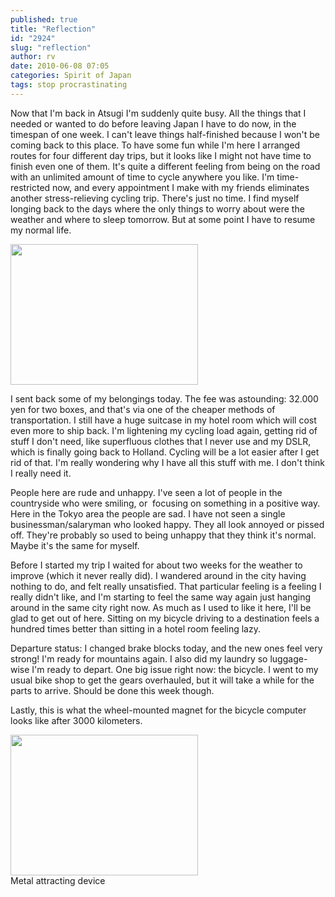 ```yaml
---
published: true
title: "Reflection"
id: "2924"
slug: "reflection"
author: rv
date: 2010-06-08 07:05
categories: Spirit of Japan
tags: stop procrastinating
---
```

Now that I'm back in Atsugi I'm suddenly quite busy. All the things that I needed or wanted to do before leaving Japan I have to do now, in the timespan of one week. I can't leave things half-finished because I won't be coming back to this place. To have some fun while I'm here I arranged routes for four different day trips, but it looks like I might not have time to finish even one of them. It's quite a different feeling from being on the road with an unlimited amount of time to cycle anywhere you like. I'm time-restricted now, and every appointment I make with my friends eliminates another stress-relieving cycling trip. There's just no time. I find myself longing back to the days where the only things to worry about were the weather and where to sleep tomorrow. But at some point I have to resume my normal life.

<a href="https://s3.amazonaws.com/cfwblog/uploads/2010/06/img_5830l.jpg"><img class="aligncenter size-medium wp-image-2926" title="IMG_5830l" src="https://s3.amazonaws.com/cfwblog/uploads/2010/06/img_5830l.jpg?w=300" alt="" width="300" height="225" /></a>

I sent back some of my belongings today. The fee was astounding: 32.000 yen for two boxes, and that's via one of the cheaper methods of transportation. I still have a huge suitcase in my hotel room which will cost even more to ship back. I'm lightening my cycling load again, getting rid of stuff I don't need, like superfluous clothes that I never use and my DSLR, which is finally going back to Holland. Cycling will be a lot easier after I get rid of that. I'm really wondering why I have all this stuff with me. I don't think I really need it.

People here are rude and unhappy. I've seen a lot of people in the countryside who were smiling, or  focusing on something in a positive way. Here in the Tokyo area the people are sad. I have not seen a single businessman/salaryman who looked happy. They all look annoyed or pissed off. They're probably so used to being unhappy that they think it's normal. Maybe it's the same for myself.

Before I started my trip I waited for about two weeks for the weather to improve (which it never really did). I wandered around in the city having nothing to do, and felt really unsatisfied. That particular feeling is a feeling I really didn't like, and I'm starting to feel the same way again just hanging around in the same city right now. As much as I used to like it here, I'll be glad to get out of here. Sitting on my bicycle driving to a destination feels a hundred times better than sitting in a hotel room feeling lazy.

Departure status: I changed brake blocks today, and the new ones feel very strong! I'm ready for mountains again. I also did my laundry so luggage-wise I'm ready to depart. One big issue right now: the bicycle. I went to my usual bike shop to get the gears overhauled, but it will take a while for the parts to arrive. Should be done this week though.

Lastly, this is what the wheel-mounted magnet for the bicycle computer looks like after 3000 kilometers.

<div class="caption">
<a href="https://s3.amazonaws.com/cfwblog/uploads/2010/06/img_5815.jpg"><img class="size-medium wp-image-2927" title="IMG_5815" src="https://s3.amazonaws.com/cfwblog/uploads/2010/06/img_5815.jpg?w=300" alt="" width="300" height="225" /></a>
<div class="caption-text">Metal attracting device</div>
</div>